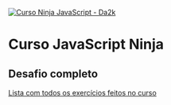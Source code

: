 [![Curso Ninja JavaScript - Da2k](https://cloud.githubusercontent.com/assets/487669/6239059/58b94ab0-b6e7-11e4-8e5d-a5f2740870fd.png)](https://www.udemy.com/curso-javascript-ninja/?couponCode=JSNINJA)

# Curso JavaScript Ninja

## Desafio completo

[Lista com todos os exercícios feitos no curso](https://github.com/da2k/curso-javascript-ninja/pulls?page=1&q=is%3Apr+author%3Avitebo+is%3Aclosed)
